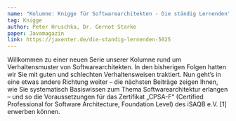 ```yaml
---
name: "Kolumne: Knigge für Softwarearchitekten - Die ständig Lernenden"
tag: Knigge
author: Peter Hruschka, Dr. Gernot Starke
paper: Javamagazin
link: https://jaxenter.de/die-standig-lernenden-5025
---
```

Willkommen zu einer neuen Serie unserer Kolumne rund um Verhaltensmuster von Softwarearchitekten. 
In den bisherigen Folgen hatten wir Sie mit guten und schlechten Verhaltensweisen traktiert. 
Nun geht’s in eine etwas andere Richtung weiter – die nächsten Beiträge zeigen Ihnen, wie Sie systematisch 
Basiswissen zum Thema Softwarearchitektur erlangen – und so die Voraussetzungen für das Zertifikat „CPSA-F“ 
(Certified Professional for Software Architecture, Foundation Level) des iSAQB e.V. [1] erwerben können.